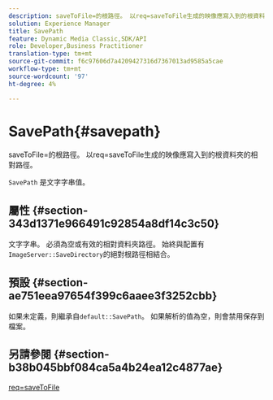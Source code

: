```yaml
---
description: saveToFile=的根路徑。 以req=saveToFile生成的映像應寫入到的根資料夾的相對路徑。
solution: Experience Manager
title: SavePath
feature: Dynamic Media Classic,SDK/API
role: Developer,Business Practitioner
translation-type: tm+mt
source-git-commit: f6c97606d7a4209427316d7367013ad9585a5cae
workflow-type: tm+mt
source-wordcount: '97'
ht-degree: 4%

---
```



# SavePath{#savepath}

saveToFile=的根路徑。 以req=saveToFile生成的映像應寫入到的根資料夾的相對路徑。

`SavePath` 是文字字串值。

## 屬性 {#section-343d1371e966491c92854a8df14c3c50}

文字字串。 必須為空或有效的相對資料夾路徑。 始終與配置有`ImageServer::SaveDirectory`的絕對根路徑相結合。

## 預設 {#section-ae751eea97654f399c6aaee3f3252cbb}

如果未定義，則繼承自`default::SavePath`。 如果解析的值為空，則會禁用保存到檔案。

## 另請參閱 {#section-b38b045bbf084ca5a4b24ea12c4877ae}

[req=saveToFile](../../../../../is-api/http-ref/image-serving-api-ref/c-http-protocol-reference/c-command-reference/r-req/r-req.md#reference-907cdb4a97034db7ad94695f25552e76)
